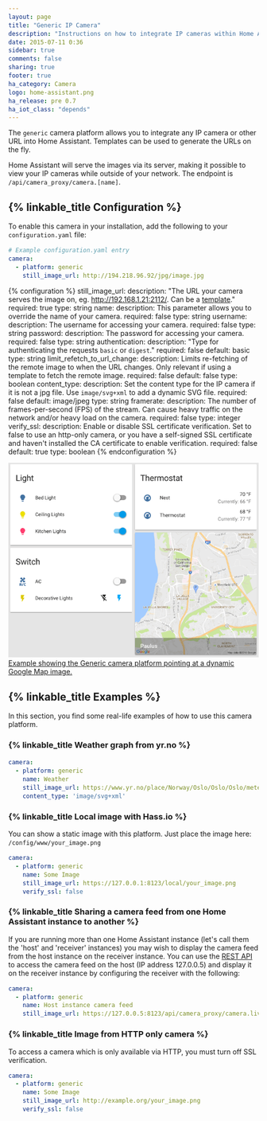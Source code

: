 ```yaml
---
layout: page
title: "Generic IP Camera"
description: "Instructions on how to integrate IP cameras within Home Assistant."
date: 2015-07-11 0:36
sidebar: true
comments: false
sharing: true
footer: true
ha_category: Camera
logo: home-assistant.png
ha_release: pre 0.7
ha_iot_class: "depends"
---
```


The `generic` camera platform allows you to integrate any IP camera or other URL into Home Assistant. Templates can be used to generate the URLs on the fly.

Home Assistant will serve the images via its server, making it possible to view your IP cameras while outside of your network. The endpoint is `/api/camera_proxy/camera.[name]`.

## {% linkable_title Configuration %}

To enable this camera in your installation, add the following to your `configuration.yaml` file:

```yaml
# Example configuration.yaml entry
camera:
  - platform: generic
    still_image_url: http://194.218.96.92/jpg/image.jpg
```

{% configuration %}
still_image_url:
  description: "The URL your camera serves the image on, eg. http://192.168.1.21:2112/. Can be a [template](/topics/templating/)."
  required: true
  type: string
name:
  description: This parameter allows you to override the name of your camera.
  required: false
  type: string
username:
  description: The username for accessing your camera.
  required: false
  type: string
password:
  description: The password for accessing your camera.
  required: false
  type: string
authentication:
  description: "Type for authenticating the requests `basic` or `digest`."
  required: false
  default: basic
  type: string
limit_refetch_to_url_change:
  description: Limits re-fetching of the remote image to when the URL changes. Only relevant if using a template to fetch the remote image.
  required: false
  default: false
  type: boolean
content_type:
  description: Set the content type for the IP camera if it is not a jpg file. Use `image/svg+xml` to add a dynamic SVG file.
  required: false
  default: image/jpeg
  type: string
framerate:
  description: The number of frames-per-second (FPS) of the stream. Can cause heavy traffic on the network and/or heavy load on the camera.
  required: false
  type: integer
verify_ssl:
  description: Enable or disable SSL certificate verification. Set to false to use an http-only camera, or you have a self-signed SSL certificate and haven't installed the CA certificate to enable verification.
  required: false
  default: true
  type: boolean
{% endconfiguration %}

<p class='img'>
  <a href='/cookbook/google_maps_card/'>
    <img src='/images/components/camera/generic-google-maps.png' alt='Screenshot showing Google Maps integration in Home Assistant front end.'>
    Example showing the Generic camera platform pointing at a dynamic Google Map image.
  </a>
</p>

## {% linkable_title Examples %}

In this section, you find some real-life examples of how to use this camera platform.

### {% linkable_title Weather graph from yr.no %}

```yaml
camera:
  - platform: generic
    name: Weather
    still_image_url: https://www.yr.no/place/Norway/Oslo/Oslo/Oslo/meteogram.svg
    content_type: 'image/svg+xml'
```

### {% linkable_title Local image with Hass.io %}

You can show a static image with this platform. Just place the image here: `/config/www/your_image.png`

```yaml
camera:
  - platform: generic
    name: Some Image
    still_image_url: https://127.0.0.1:8123/local/your_image.png
    verify_ssl: false
```

### {% linkable_title Sharing a camera feed from one Home Assistant instance to another %}

If you are running more than one Home Assistant instance (let's call them the 'host' and 'receiver' instances) you may wish to display the camera feed from the host instance on the receiver instance. You can use the [REST API](/developers/rest_api/#get-apicamera_proxycameraltentity_id) to access the camera feed on the host (IP address 127.0.0.5) and display it on the receiver instance by configuring the receiver with the following:

```yaml
camera:
  - platform: generic
    name: Host instance camera feed
    still_image_url: https://127.0.0.5:8123/api/camera_proxy/camera.live_view
```
### {% linkable_title Image from HTTP only camera %}

To access a camera which is only available via HTTP, you must turn off SSL verification.

```yaml
camera:
  - platform: generic
    name: Some Image
    still_image_url: http://example.org/your_image.png
    verify_ssl: false
```
